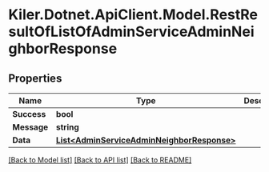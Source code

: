# Kiler.Dotnet.ApiClient.Model.RestResultOfListOfAdminServiceAdminNeighborResponse

## Properties

Name | Type | Description | Notes
------------ | ------------- | ------------- | -------------
**Success** | **bool** |  | [optional] 
**Message** | **string** |  | [optional] 
**Data** | [**List&lt;AdminServiceAdminNeighborResponse&gt;**](AdminServiceAdminNeighborResponse.md) |  | [optional] 

[[Back to Model list]](../README.md#documentation-for-models) [[Back to API list]](../README.md#documentation-for-api-endpoints) [[Back to README]](../README.md)

